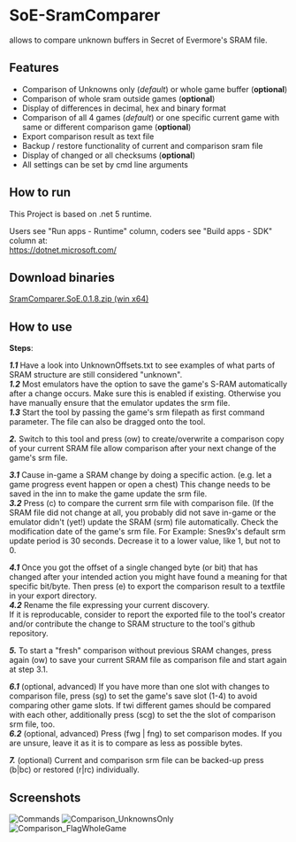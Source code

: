 # SoE-SramComparer
allows to compare unknown buffers in Secret of Evermore's SRAM file. 

## Features
* Comparison of Unknowns only (*default*) or whole game buffer (**optional**)
* Comparison of whole sram outside games (**optional**)
* Display of differences in decimal, hex and binary format
* Comparison of all 4 games (*default*) or one specific current game with same or different comparison game (**optional**)
* Export comparison result as text file
* Backup / restore functionality of current and comparison sram file
* Display of changed or all checksums (**optional**)
* All settings can be set by cmd line arguments

## How to run
This Project is based on .net 5 runtime.

Users see "Run apps - Runtime" column, coders see "Build apps - SDK" column at:  
https://dotnet.microsoft.com/

## Download binaries
[SramComparer.SoE.0.1.8.zip (win x64)](http://xeth.de/Releases/SramComparer/SramComparer.SoE.0.1.8.zip "SramComparer.SoE.0.1.8.zip (win x64)")

## How to use
**Steps**:

***1.1*** Have a look into UnknownOffsets.txt to see examples of what parts of SRAM structure are still
     considered "unknown".  
***1.2*** Most emulators have the option to save the game's S-RAM automatically after a change occurs.
     Make sure this is enabled if existing. Otherwise you have manually ensure that the emulator updates
     the srm file.  
***1.3*** Start the tool by passing the game's srm filepath as first command parameter. The file can also be
     dragged onto the tool.

***2.***   Switch to this tool and press (ow) to create/overwrite a comparison copy of your current SRAM file allow
     comparison after your next change of the game's srm file.

***3.1*** Cause in-game a SRAM change by doing a specific action. (e.g. let a game progress event happen or
    open a chest) This change needs to be saved in the inn to make the game update the srm file.  
***3.2*** Press (c) to compare the current srm file with comparison file.
     (If the SRAM file did not change at all, you probably did not save in-game or the emulator didn't
     (yet!) update the SRAM (srm) file automatically. Check the modification date of the game's srm file.
     For Example: Snes9x's default srm update period is 30 seconds. Decrease it to a lower value, like 1,
     but not to 0.

***4.1*** Once you got the offset of a single changed byte (or bit) that has changed after your intended action you might have found a meaning for that 
     specific bit/byte. Then press (e) to export the comparison result to a textfile in your export
     directory.  
***4.2*** Rename the file expressing your current discovery.  
     If it is reproducable, consider to report the exported file to the tool's creator
     and/or contribute the change to SRAM structure to the tool's github repository.

***5.***   To start a "fresh" comparison without previous SRAM changes, press again (ow) to save your current SRAM file
     as comparison file and start again at step 3.1.

***6.1*** (optional, advanced) If you have more than one slot with changes to comparison file, press (sg) to
     set the game's save slot (1-4) to avoid comparing other game slots. If twi different games should be
     compared with each other, additionally press (scg) to set the the slot of comparison srm file, too.  
***6.2*** (optional, advanced) Press (fwg | fng) to set comparison modes.
     If you are unsure, leave it as it is to compare as less as possible bytes.

***7.***   (optional) Current and comparison srm file can be backed-up press (b|bc) or restored (r|rc) individually.

## Screenshots
![Commands](https://i.ibb.co/vHdwJq7/Commands.png "Commands")
![Comparison_UnknownsOnly](https://i.ibb.co/MNG8qR1/Comparison-Unknowns-Only.png "Comparison (unknowns only)")
![Comparison_FlagWholeGame](https://i.ibb.co/ZKTqD0H/Comparison-Flag-Whole-Game.png "Comparison (whole game)")
